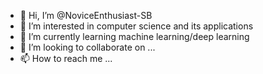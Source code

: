 - 👋 Hi, I’m @NoviceEnthusiast-SB
- 👀 I’m interested in computer science and its applications
- 🌱 I’m currently learning machine learning/deep learning
- 💞️ I’m looking to collaborate on ...
- 📫 How to reach me ...

<!---
NoviceEnthusiast-SB/NoviceEnthusiast-SB is a ✨ special ✨ repository because its `README.md` (this file) appears on your GitHub profile.
You can click the Preview link to take a look at your changes.
--->
